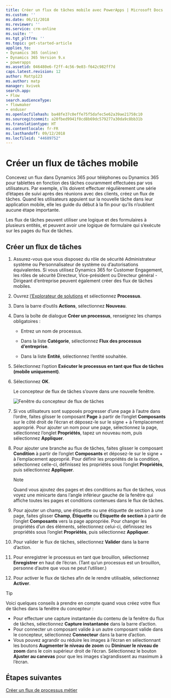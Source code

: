 ```yaml
---
title: Créer un flux de tâches mobile avec PowerApps | Microsoft Docs
ms.custom: ''
ms.date: 06/11/2018
ms.reviewer: ''
ms.service: crm-online
ms.suite: ''
ms.tgt_pltfrm: ''
ms.topic: get-started-article
applies_to:
- Dynamics 365 (online)
- Dynamics 365 Version 9.x
- powerapps
ms.assetid: 046480e6-f2ff-4c56-9e03-f642c982ff7d
caps.latest.revision: 12
author: Mattp123
ms.author: matp
manager: kvivek
search.app:
- Flow
search.audienceType:
- flowmaker
- enduser
ms.openlocfilehash: ba48fe37c0effe75f5dafec5e62a39ae21758c10
ms.sourcegitcommit: a20fbed9941f0cd8b69dc579277a30da9c8bb31b
ms.translationtype: HT
ms.contentlocale: fr-FR
ms.lasthandoff: 09/12/2018
ms.locfileid: "44689752"
---
```

# <a name="create-a-mobile-task-flow"></a>Créer un flux de tâches mobile

Concevez un flux dans Dynamics 365 pour téléphones ou Dynamics 365 pour tablettes en fonction des tâches couramment effectuées par vos utilisateurs. Par exemple, s’ils doivent effectuer régulièrement une série d’étapes de suivi après des réunions avec des clients, créez un flux de tâches. Quand les utilisateurs appuient sur la nouvelle tâche dans leur application mobile, elle les guide du début à la fin pour qu’ils n’oublient aucune étape importante.  
  
 Les flux de tâches peuvent utiliser une logique et des formulaires à plusieurs entités, et peuvent avoir une logique de formulaire qui s’exécute sur les pages du flux de tâches.  
  
## <a name="create-a-task-flow"></a>Créer un flux de tâches
  
1. Assurez-vous que vous disposez du rôle de sécurité Administrateur système ou Personnalisateur de système ou d’autorisations équivalentes. Si vous utilisez Dynamics 365 for Customer Engagement, les rôles de sécurité Directeur, Vice-président ou Directeur général - Dirigeant d’entreprise peuvent également créer des flux de tâches mobiles. 
  
2. Ouvrez [l’Explorateur de solutions](/powerapps/maker/model-driven-apps/advanced-navigation#solution-explorer) et sélectionnez **Processus**.  
  
3.  Dans la barre d’outils **Actions**, sélectionnez **Nouveau**.  
  
4.  Dans la boîte de dialogue **Créer un processus**, renseignez les champs obligatoires :  
  
    -   Entrez un nom de processus.  
  
    -   Dans la liste **Catégorie**, sélectionnez **Flux des processus d’entreprise**.  
  
    -   Dans la liste **Entité**, sélectionnez l’entité souhaitée.  
  
5.  Sélectionnez l’option **Exécuter le processus en tant que flux de tâches (mobile uniquement)**.  
  
6.  Sélectionnez **OK**.
  
     Le concepteur de flux de tâches s’ouvre dans une nouvelle fenêtre.  
  
     ![Fenêtre du concepteur de flux de tâches](media/task-flow-designer-window.png "Fenêtre du concepteur de flux de tâches") 
  
7.  Si vos utilisateurs sont supposés progresser d’une page à l’autre dans l’ordre, faites glisser le composant **Page** à partir de l’onglet **Composants** sur le côté droit de l’écran et déposez-le sur le signe + à l’emplacement approprié. Pour ajouter un nom pour une page, sélectionnez la page, sélectionnez l’onglet **Propriétés**, tapez un nouveau nom, puis sélectionnez **Appliquer**.  
  
8.  Pour ajouter une branche au flux de tâches, faites glisser le composant **Condition** à partir de l’onglet **Composants** et déposez-le sur le signe + à l’emplacement approprié. Pour définir les propriétés de la condition, sélectionnez celle-ci, définissez les propriétés sous l’onglet **Propriétés**, puis sélectionnez **Appliquer**.  
  
    > [!NOTE]
    >  Quand vous ajoutez des pages et des conditions au flux de tâches, vous voyez une minicarte dans l’angle inférieur gauche de la fenêtre qui affiche toutes les pages et conditions contenues dans le flux de tâches.  
  
9. Pour ajouter un champ, une étiquette ou une étiquette de section à une page, faites glisser **Champ**, **Étiquette** ou **Étiquette de section** à partir de l’onglet **Composants** vers la page appropriée. Pour changer les propriétés d’un des éléments, sélectionnez celui-ci, définissez les propriétés sous l’onglet **Propriétés**, puis sélectionnez **Appliquer**.  
  
10. Pour valider le flux de tâches, sélectionnez **Valider** dans la barre d’action.  
  
11. Pour enregistrer le processus en tant que brouillon, sélectionnez **Enregistrer** en haut de l’écran. (Tant qu’un processus est un brouillon, personne d’autre que vous ne peut l’utiliser.)  
  
12. Pour activer le flux de tâches afin de le rendre utilisable, sélectionnez **Activer**.  
  
> [!TIP]
>  Voici quelques conseils à prendre en compte quand vous créez votre flux de tâches dans la fenêtre du concepteur :  
>   
> -  Pour effectuer une capture instantanée du contenu de la fenêtre du flux de tâches, sélectionnez **Capture instantanée** dans la barre d’action.  
> -  Pour connecter un composant valide à un autre composant valide dans le concepteur, sélectionnez **Connecteur** dans la barre d’action.  
> -  Vous pouvez agrandir ou réduire les images à l’écran en sélectionnant les boutons **Augmenter le niveau de zoom** ou **Diminuer le niveau de zoom** dans le coin supérieur droit de l’écran. Sélectionnez le bouton **Ajuster au canevas** pour que les images s’agrandissent au maximum à l’écran.  
  
## <a name="next-steps"></a>Étapes suivantes  
 [Créer un flux de processus métier](create-business-process-flow.md)   

